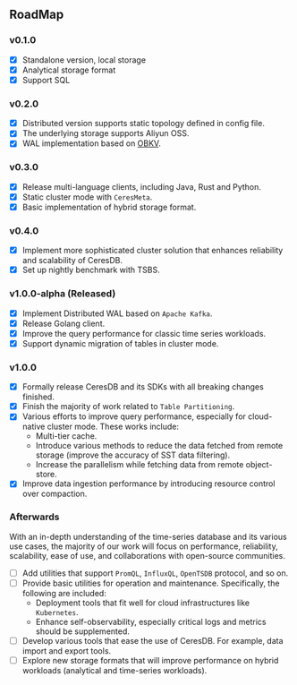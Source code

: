 ## RoadMap

### v0.1.0

- [x] Standalone version, local storage
- [x] Analytical storage format
- [x] Support SQL

### v0.2.0

- [x] Distributed version supports static topology defined in config file.
- [x] The underlying storage supports Aliyun OSS.
- [x] WAL implementation based on [OBKV](https://github.com/oceanbase/oceanbase).

### v0.3.0

- [x] Release multi-language clients, including Java, Rust and Python.
- [x] Static cluster mode with `CeresMeta`.
- [x] Basic implementation of hybrid storage format.

### v0.4.0

- [x] Implement more sophisticated cluster solution that enhances reliability and scalability of CeresDB.
- [x] Set up nightly benchmark with TSBS.

### v1.0.0-alpha (Released)

- [x] Implement Distributed WAL based on `Apache Kafka`.
- [x] Release Golang client.
- [x] Improve the query performance for classic time series workloads.
- [x] Support dynamic migration of tables in cluster mode.

### v1.0.0

- [x] Formally release CeresDB and its SDKs with all breaking changes finished.
- [x] Finish the majority of work related to `Table Partitioning`.
- [x] Various efforts to improve query performance, especially for cloud-native cluster mode. These works include:
  - Multi-tier cache.
  - Introduce various methods to reduce the data fetched from remote storage (improve the accuracy of SST data filtering).
  - Increase the parallelism while fetching data from remote object-store.
- [x] Improve data ingestion performance by introducing resource control over compaction.

### Afterwards

With an in-depth understanding of the time-series database and its various use cases, the majority of our work will focus on performance, reliability, scalability, ease of use, and collaborations with open-source communities.

- [ ] Add utilities that support `PromQL`, `InfluxQL`, `OpenTSDB` protocol, and so on.
- [ ] Provide basic utilities for operation and maintenance. Specifically, the following are included:
  - Deployment tools that fit well for cloud infrastructures like `Kubernetes`.
  - Enhance self-observability, especially critical logs and metrics should be supplemented.
- [ ] Develop various tools that ease the use of CeresDB. For example, data import and export tools.
- [ ] Explore new storage formats that will improve performance on hybrid workloads (analytical and time-series workloads).
